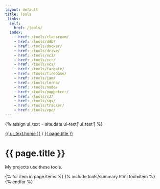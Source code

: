 ```yaml
---
layout: default
title: Tools
_links:
  self:
    href: /tools/
  index:
    - href: /tools/classroom/
    - href: /tools/ddb/
    - href: /tools/docker/
    - href: /tools/drive/
    - href: /tools/ec2/
    - href: /tools/ecr/
    - href: /tools/ecs/
    - href: /tools/fargate/
    - href: /tools/firebase/
    - href: /tools/iam/
    - href: /tools/lerna/
    - href: /tools/node/
    - href: /tools/puppeteer/
    - href: /tools/s3/
    - href: /tools/sqs/
    - href: /tools/tracker/
    - href: /tools/vpc/
---
```


{% assign ui_text = site.data.ui-text['ui_text'] %}

<div class="section spacer"></div>

<div class="section bread">
	<div class="content">
		<div class="h-subtitle">
			<p><a href="{{ site.url }}">{{ ui_text.home }}</a> / <a href="{{ page.url }}">{{ page.title }}</a></p>
		</div>
	</div>
</div>

<div class="section title">
	<div class="content">
		<h1>{{ page.title }}</h1>
    <p>
My projects use these tools.
    </p>
	</div>
</div>

<div class="section">
	<div class="content">
{% for item in page.items %}
  {% include tools/summary.html tool=item %}
{% endfor %}
	</div>
</div>
